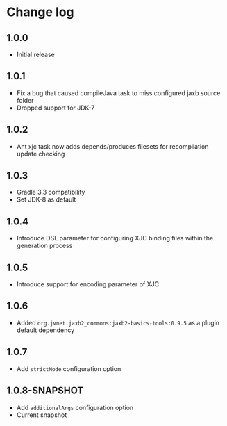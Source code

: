 # Change log

## 1.0.0
* Initial release

## 1.0.1
* Fix a bug that caused compileJava task to miss configured jaxb source folder
* Dropped support for JDK-7

## 1.0.2
* Ant xjc task now adds depends/produces filesets for recompilation update checking

## 1.0.3
* Gradle 3.3 compatibility
* Set JDK-8 as default

## 1.0.4
* Introduce DSL parameter for configuring XJC binding files within the generation process

## 1.0.5
* Introduce support for encoding parameter of XJC

## 1.0.6
* Added `org.jvnet.jaxb2_commons:jaxb2-basics-tools:0.9.5` as a plugin default dependency

## 1.0.7
* Add `strictMode` configuration option

## 1.0.8-SNAPSHOT
* Add `additionalArgs` configuration option
* Current snapshot
